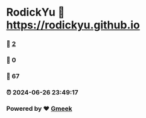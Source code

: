 # RodickYu :link: https://rodickyu.github.io 
### :page_facing_up: [2](https://rodickyu.github.io/tag.html) 
### :speech_balloon: 0 
### :hibiscus: 67 
### :alarm_clock: 2024-06-26 23:49:17 
### Powered by :heart: [Gmeek](https://github.com/Meekdai/Gmeek)

